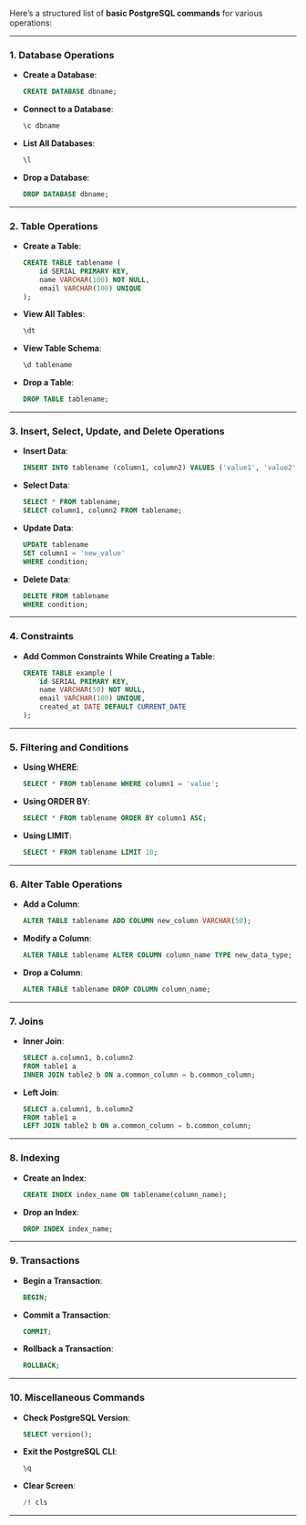 Here’s a structured list of **basic PostgreSQL commands** for various operations:

---

### **1. Database Operations**
- **Create a Database**:
  ```sql
  CREATE DATABASE dbname;
  ```
- **Connect to a Database**:
  ```sql
  \c dbname
  ```
- **List All Databases**:
  ```sql
  \l
  ```
- **Drop a Database**:
  ```sql
  DROP DATABASE dbname;
  ```

---

### **2. Table Operations**
- **Create a Table**:
  ```sql
  CREATE TABLE tablename (
      id SERIAL PRIMARY KEY,
      name VARCHAR(100) NOT NULL,
      email VARCHAR(100) UNIQUE
  );
  ```
- **View All Tables**:
  ```sql
  \dt
  ```
- **View Table Schema**:
  ```sql
  \d tablename
  ```
- **Drop a Table**:
  ```sql
  DROP TABLE tablename;
  ```

---

### **3. Insert, Select, Update, and Delete Operations**
- **Insert Data**:
  ```sql
  INSERT INTO tablename (column1, column2) VALUES ('value1', 'value2');
  ```
- **Select Data**:
  ```sql
  SELECT * FROM tablename;
  SELECT column1, column2 FROM tablename;
  ```
- **Update Data**:
  ```sql
  UPDATE tablename
  SET column1 = 'new_value'
  WHERE condition;
  ```
- **Delete Data**:
  ```sql
  DELETE FROM tablename
  WHERE condition;
  ```

---

### **4. Constraints**
- **Add Common Constraints While Creating a Table**:
  ```sql
  CREATE TABLE example (
      id SERIAL PRIMARY KEY,
      name VARCHAR(50) NOT NULL,
      email VARCHAR(100) UNIQUE,
      created_at DATE DEFAULT CURRENT_DATE
  );
  ```

---

### **5. Filtering and Conditions**
- **Using WHERE**:
  ```sql
  SELECT * FROM tablename WHERE column1 = 'value';
  ```
- **Using ORDER BY**:
  ```sql
  SELECT * FROM tablename ORDER BY column1 ASC;
  ```
- **Using LIMIT**:
  ```sql
  SELECT * FROM tablename LIMIT 10;
  ```

---

### **6. Alter Table Operations**
- **Add a Column**:
  ```sql
  ALTER TABLE tablename ADD COLUMN new_column VARCHAR(50);
  ```
- **Modify a Column**:
  ```sql
  ALTER TABLE tablename ALTER COLUMN column_name TYPE new_data_type;
  ```
- **Drop a Column**:
  ```sql
  ALTER TABLE tablename DROP COLUMN column_name;
  ```

---

### **7. Joins**
- **Inner Join**:
  ```sql
  SELECT a.column1, b.column2
  FROM table1 a
  INNER JOIN table2 b ON a.common_column = b.common_column;
  ```
- **Left Join**:
  ```sql
  SELECT a.column1, b.column2
  FROM table1 a
  LEFT JOIN table2 b ON a.common_column = b.common_column;
  ```

---

### **8. Indexing**
- **Create an Index**:
  ```sql
  CREATE INDEX index_name ON tablename(column_name);
  ```
- **Drop an Index**:
  ```sql
  DROP INDEX index_name;
  ```

---

### **9. Transactions**
- **Begin a Transaction**:
  ```sql
  BEGIN;
  ```
- **Commit a Transaction**:
  ```sql
  COMMIT;
  ```
- **Rollback a Transaction**:
  ```sql
  ROLLBACK;
  ```

---

### **10. Miscellaneous Commands**
- **Check PostgreSQL Version**:
  ```sql
  SELECT version();
  ```
- **Exit the PostgreSQL CLI**:
  ```sql
  \q
  ```
- **Clear Screen**:
  ```sql
  /! cls
  ```

---
